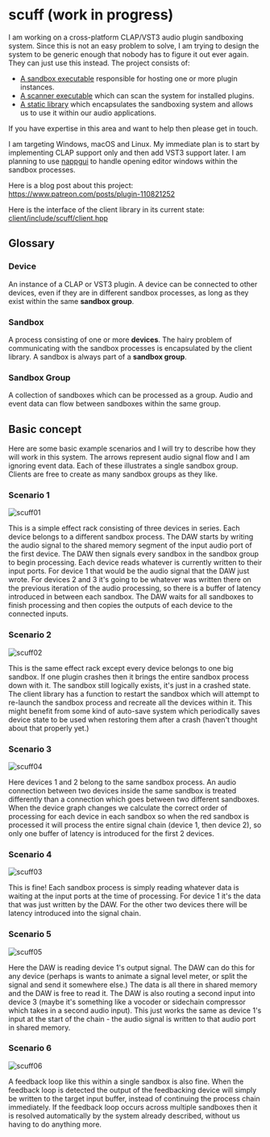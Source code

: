 # scuff (work in progress)
 
I am working on a cross-platform CLAP/VST3 audio plugin sandboxing system. Since this is not an easy problem to solve, I am trying to design the system to be generic enough that nobody has to figure it out ever again. They can just use this instead. The project consists of:
- [A sandbox executable](sbox) responsible for hosting one or more plugin instances.
- [A scanner executable](scan) which can scan the system for installed plugins.
- [A static library](client) which encapsulates the sandboxing system and allows us to use it within our audio applications.

If you have expertise in this area and want to help then please get in touch.

I am targeting Windows, macOS and Linux. My immediate plan is to start by implementing CLAP support only and then add VST3 support later. I am planning to use [nappgui](https://github.com/frang75/nappgui_src) to handle opening editor windows within the sandbox processes.

Here is a blog post about this project: https://www.patreon.com/posts/plugin-110821252

Here is the interface of the client library in its current state: [client/include/scuff/client.hpp](client/include/scuff/client.hpp)

## Glossary

### Device
An instance of a CLAP or VST3 plugin. A device can be connected to other devices, even if they are in different sandbox processes, as long as they exist within the same **sandbox group**.

### Sandbox
A process consisting of one or more **devices**. The hairy problem of communicating with the sandbox processes is encapsulated by the client library. A sandbox is always part of a **sandbox group**.

### Sandbox Group
A collection of sandboxes which can be processed as a group. Audio and event data can flow between sandboxes within the same group.

## Basic concept

Here are some basic example scenarios and I will try to describe how they will work in this system. The arrows represent audio signal flow and I am ignoring event data. Each of these illustrates a single sandbox group. Clients are free to create as many sandbox groups as they like.

### Scenario 1
![scuff01](https://github.com/user-attachments/assets/049b3659-bd3a-4e4f-9c97-8f42e7ebca41)

This is a simple effect rack consisting of three devices in series. Each device belongs to a different sandbox process. The DAW starts by writing the audio signal to the shared memory segment of the input audio port of the first device. The DAW then signals every sandbox in the sandbox group to begin processing. Each device reads whatever is currently written to their input ports. For device 1 that would be the audio signal that the DAW just wrote. For devices 2 and 3 it's going to be whatever was written there on the previous iteration of the audio processing, so there is a buffer of latency introduced in between each sandbox. The DAW waits for all sandboxes to finish processing and then copies the outputs of each device to the connected inputs.

### Scenario 2
![scuff02](https://github.com/user-attachments/assets/69a485d3-82d5-4762-9e86-f9d957715e92)

This is the same effect rack except every device belongs to one big sandbox. If one plugin crashes then it brings the entire sandbox process down with it. The sandbox still logically exists, it's just in a crashed state. The client library has a function to restart the sandbox which will attempt to re-launch the sandbox process and recreate all the devices within it. This might benefit from some kind of auto-save system which periodically saves device state to be used when restoring them after a crash (haven't thought about that properly yet.)

### Scenario 3
![scuff04](https://github.com/user-attachments/assets/97d7a7b7-fcc0-4fde-a1b0-a1f7088b2e96)

Here devices 1 and 2 belong to the same sandbox process. An audio connection between two devices inside the same sandbox is treated differently than a connection which goes between two different sandboxes. When the device graph changes we calculate the correct order of processing for each device in each sandbox so when the red sandbox is processed it will process the entire signal chain (device 1, then device 2), so only one buffer of latency is introduced for the first 2 devices.

### Scenario 4
![scuff03](https://github.com/user-attachments/assets/33a527dc-3d04-4ca9-838c-0b751b54c935)

This is fine! Each sandbox process is simply reading whatever data is waiting at the input ports at the time of processing. For device 1 it's the data that was just written by the DAW. For the other two devices there will be latency introduced into the signal chain.

### Scenario 5
![scuff05](https://github.com/user-attachments/assets/9a9c716f-bea6-4023-95c0-97ce088747af)

Here the DAW is reading device 1's output signal. The DAW can do this for any device (perhaps is wants to animate a signal level meter, or split the signal and send it somewhere else.) The data is all there in shared memory and the DAW is free to read it. The DAW is also routing a second input into device 3 (maybe it's something like a vocoder or sidechain compressor which takes in a second audio input). This just works the same as device 1's input at the start of the chain - the audio signal is written to that audio port in shared memory.

### Scenario 6
![scuff06](https://github.com/user-attachments/assets/5cc893fe-95e2-485b-b3f6-49d9bbf51adc)

A feedback loop like this within a single sandbox is also fine. When the feedback loop is detected the output of the feedbacking device will simply be written to the target input buffer, instead of continuing the process chain immediately. If the feedback loop occurs across multiple sandboxes then it is resolved automatically by the system already described, without us having to do anything more.
